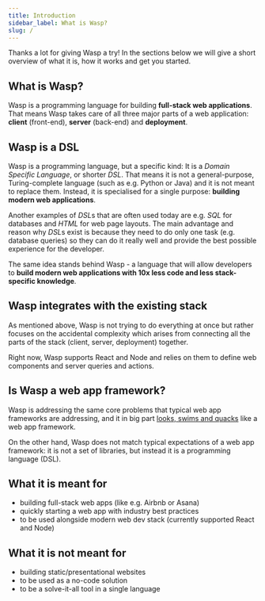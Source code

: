 ```yaml
---
title: Introduction
sidebar_label: What is Wasp?
slug: /
---
```


Thanks a lot for giving Wasp a try! In the sections below we will give a short overview of what it is, how
it works and get you started.

## What is Wasp?
Wasp is a programming language for building **full-stack web applications**. That means Wasp takes care of all three
major parts of a web application: **client** (front-end), **server** (back-end) and **deployment**.

## Wasp is a DSL
Wasp is a programming language, but a specific kind: It is a *Domain Specific Language*, or shorter *DSL*.
That means it is not a general-purpose, Turing-complete language (such as e.g. Python or Java) and it is not meant
to replace them. Instead, it is specialised for a single purpose: **building modern web applications**.

Another examples of *DSL*s that are often used today are e.g. *SQL* for databases and *HTML* for web page layouts.
The main advantage and reason why *DSL*s exist is because they need to do only one task (e.g. database queries)
so they can do it really well and provide the best possible experience for the developer.

The same idea stands behind Wasp - a language that will allow developers to **build modern web applications with
10x less code and less stack-specific knowledge**.

## Wasp integrates with the existing stack
As mentioned above, Wasp is not trying to do everything at once but rather focuses on the accidental complexity
which arises from connecting all the parts of the stack (client, server, deployment) together.

Right now, Wasp supports React and Node and relies on them to define web components and server queries and
actions.

## Is Wasp a web app framework?
Wasp is addressing the same core problems that typical web app frameworks are addressing, and it in big part [looks, swims and quacks](https://en.wikipedia.org/wiki/Duck_test) like a web app framework.

On the other hand, Wasp does not match typical expectations of a web app framework: it is not a set of libraries, but instead it is a programming language (DSL).

## What it is meant for
- building full-stack web apps (like e.g. Airbnb or Asana)
- quickly starting a web app with industry best practices
- to be used alongside modern web dev stack (currently supported React and Node)

## What it is not meant for
- building static/presentational websites
- to be used as a no-code solution
- to be a solve-it-all tool in a single language
